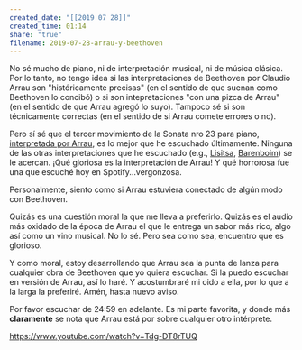 ```yaml
---
created_date: "[[2019 07 28]]"
created_time: 01:14
share: "true"
filename: 2019-07-28-arrau-y-beethoven
---
```

No sé mucho de piano, ni de interpretación musical, ni de música clásica. Por lo tanto, no tengo idea si las interpretaciones de Beethoven por Claudio Arrau son "históricamente precisas" (en el sentido de que suenan como Beethoven lo concibó) o si son intepretaciones "con una pizca de Arrau" (en el sentido de que Arrau agregó lo suyo). Tampoco sé si son técnicamente correctas (en el sentido de si Arrau comete errores o no).

Pero sí sé que el tercer movimiento de la Sonata nro 23 para piano, [interpretada por Arrau](https://www.youtube.com/watch?v=Tdg-DT8rTUQ), es lo mejor que he escuchado últimamente. Ninguna de las otras interpretaciones que he escuchado (e.g., [Lisitsa](https://www.youtube.com/watch?v=xz7usUEPWsc), [Barenboim](https://www.youtube.com/watch?v=0Ak_7tTxZrk)) se le acercan. ¡Qué gloriosa es la interpretación de Arrau! Y qué horrorosa fue una que escuché hoy en Spotify...vergonzosa.

Personalmente, siento como si Arrau estuviera conectado de algún modo con Beethoven.

Quizás es una cuestión moral la que me lleva a preferirlo. Quizás es el audio más oxidado de la época de Arrau el que le entrega un sabor más rico, algo así como un vino musical. No lo sé. Pero sea como sea, encuentro que es glorioso.

Y como moral, estoy desarrollando que Arrau sea la punta de lanza para cualquier obra de Beethoven que yo quiera escuchar. Si la puedo escuchar en versión de Arrau, así lo haré. Y acostumbraré mi oido a ella, por lo que a la larga la preferiré. Amén, hasta nuevo aviso.

Por favor escuchar de 24:59 en adelante. Es mi parte favorita, y donde más **claramente** se nota que Arrau está por sobre cualquier otro intérprete.

https://www.youtube.com/watch?v=Tdg-DT8rTUQ